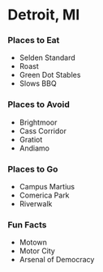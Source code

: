 # Detroit, MI

### Places to Eat
- Selden Standard
- Roast
- Green Dot Stables
- Slows BBQ

### Places to Avoid
- Brightmoor
- Cass Corridor
- Gratiot
- Andiamo

### Places to Go
- Campus Martius
- Comerica Park
- Riverwalk

### Fun Facts
- Motown
- Motor City
- Arsenal of Democracy

